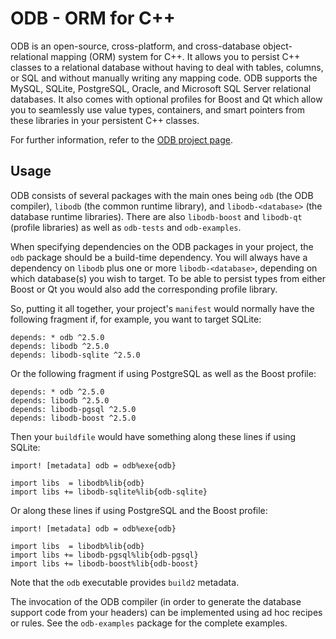 # ODB - ORM for C++

ODB is an open-source, cross-platform, and cross-database object-relational
mapping (ORM) system for C++. It allows you to persist C++ classes to a
relational database without having to deal with tables, columns, or SQL and
without manually writing any mapping code. ODB supports the MySQL, SQLite,
PostgreSQL, Oracle, and Microsoft SQL Server relational databases. It also
comes with optional profiles for Boost and Qt which allow you to seamlessly
use value types, containers, and smart pointers from these libraries in your
persistent C++ classes.

For further information, refer to the [ODB project
page](https://codesynthesis.com/products/odb/).

## Usage

ODB consists of several packages with the main ones being `odb` (the ODB
compiler), `libodb` (the common runtime library), and `libodb-<database>` (the
database runtime libraries). There are also `libodb-boost` and `libodb-qt`
(profile libraries) as well as `odb-tests` and `odb-examples`.

When specifying dependencies on the ODB packages in your project, the `odb`
package should be a build-time dependency. You will always have a dependency
on `libodb` plus one or more `libodb-<database>`, depending on which
database(s) you wish to target. To be able to persist types from either Boost
or Qt you would also add the corresponding profile library.

So, putting it all together, your project's `manifest` would normally have the
following fragment if, for example, you want to target SQLite:

```
depends: * odb ^2.5.0
depends: libodb ^2.5.0
depends: libodb-sqlite ^2.5.0
```

Or the following fragment if using PostgreSQL as well as the Boost profile:

```
depends: * odb ^2.5.0
depends: libodb ^2.5.0
depends: libodb-pgsql ^2.5.0
depends: libodb-boost ^2.5.0
```

Then your `buildfile` would have something along these lines if using
SQLite:

```
import! [metadata] odb = odb%exe{odb}

import libs  = libodb%lib{odb}
import libs += libodb-sqlite%lib{odb-sqlite}
```

Or along these lines if using PostgreSQL and the Boost profile:

```
import! [metadata] odb = odb%exe{odb}

import libs  = libodb%lib{odb}
import libs += libodb-pgsql%lib{odb-pgsql}
import libs += libodb-boost%lib{odb-boost}
```

Note that the `odb` executable provides `build2` metadata.

The invocation of the ODB compiler (in order to generate the database support
code from your headers) can be implemented using ad hoc recipes or rules. See
the `odb-examples` package for the complete examples.
